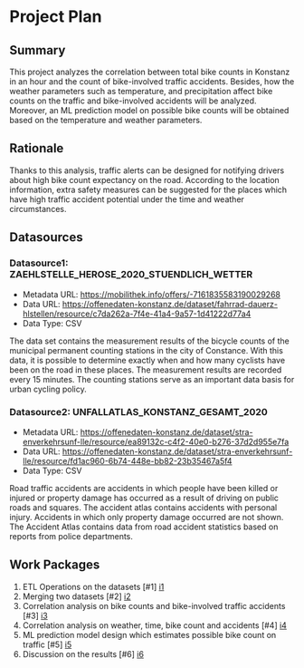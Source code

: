 # Project Plan

## Summary

<!-- Describe your data science project in max. 5 sentences. -->
This project analyzes the correlation between total bike counts in Konstanz in an hour and the count of bike-involved traffic accidents. Besides, how the weather parameters such as temperature, and precipitation affect bike counts on the traffic and bike-involved accidents will be analyzed. Moreover, an ML prediction model on possible bike counts will be obtained based on the temperature and weather parameters. 

## Rationale

<!-- Outline the impact of the analysis, e.g. which pains it solves. -->
Thanks to this analysis, traffic alerts can be designed for notifying drivers about high bike count expectancy on the road. According to the location information, extra safety measures can be suggested for the places which have high traffic accident potential under the time and weather circumstances.

## Datasources

<!-- Describe each datasources you plan to use in a section. Use the prefic "DatasourceX" where X is the id of the datasource. -->

### Datasource1: ZAEHLSTELLE_HEROSE_2020_STUENDLICH_WETTER
* Metadata URL: https://mobilithek.info/offers/-7161835583190029268
* Data URL: https://offenedaten-konstanz.de/dataset/fahrrad-dauerz-hlstellen/resource/c7da262a-7f4e-41a4-9a57-1d41222d77a4
* Data Type: CSV

The data set contains the measurement results of the bicycle counts of the municipal permanent counting stations in the city of Constance. With this data, it is possible to determine exactly when and how many cyclists have been on the road in these places. The measurement results are recorded every 15 minutes. The counting stations serve as an important data basis for urban cycling policy.

### Datasource2: UNFALLATLAS_KONSTANZ_GESAMT_2020
* Metadata URL: https://offenedaten-konstanz.de/dataset/stra-enverkehrsunf-lle/resource/ea89132c-c4f2-40e0-b276-37d2d955e7fa
* Data URL: https://offenedaten-konstanz.de/dataset/stra-enverkehrsunf-lle/resource/fd1ac960-6b74-448e-bb82-23b35467a5f4
* Data Type: CSV

Road traffic accidents are accidents in which people have been killed or injured or property damage has occurred as a result of driving on public roads and squares. The accident atlas contains accidents with personal injury. Accidents in which only property damage occurred are not shown. The Accident Atlas contains data from road accident statistics based on reports from police departments.

## Work Packages

<!-- List of work packages ordered sequentially, each pointing to an issue with more details. -->
1. ETL Operations on the datasets [#1] [i1]
2. Merging two datasets [#2] [i2]
3. Correlation analysis on bike counts and bike-involved traffic accidents [#3] [i3]
4. Correlation analysis on weather, time, bike count and accidents [#4] [i4]
5. ML prediction model design which estimates possible bike count on traffic [#5] [i5]
6. Discussion on the results [#6] [i6]

[i1]: https://github.com/jvalue/2023-amse-template/issues/19
[i2]: https://github.com/jvalue/2023-amse-template/issues/20
[i3]: https://github.com/jvalue/2023-amse-template/issues/21
[i4]: https://github.com/jvalue/2023-amse-template/issues/22
[i5]: https://github.com/jvalue/2023-amse-template/issues/23
[i6]: https://github.com/jvalue/2023-amse-template/issues/24
